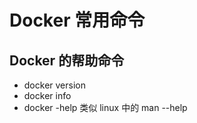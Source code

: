 <!--
 * @Author: liushuangdan
 * @Date: 2020-07-10 15:03:13
 * @LastEditTime: 2020-08-28 13:22:53
 * @LastEditors: VScode
 * @Description: 
 * @FilePath: \DockerBook\Docker常用命令.md
-->
# Docker 常用命令

## Docker 的帮助命令

- docker version
- docker info
- docker -help 类似 linux 中的 man --help
  

















